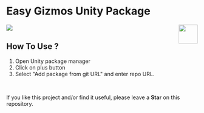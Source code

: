 # Easy Gizmos Unity Package
<img src="https://github.com/seyedmoeinsaadati/com.easygizmos.unity/blob/upm_independent/media/unitylogo.png" align="right" height="50px">

![](https://img.shields.io/static/v1?label=Version&message=1.8.80&color=brightgreen)



## How To Use ?

1. Open Unity package manager
2. Click on plus button
3. Select "Add package from git URL" and enter repo URL.

​

If you like this project and/or find it useful, please leave a **Star** on this repository.

